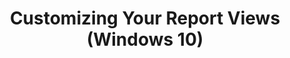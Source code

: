 ---
title: Customizing Your Report Views (Windows 10)
description: You can customize how you view your report data in Application Compatibility Manager (ACM).
redirect_url: https://technet.microsoft.com/en-us/itpro/windows/deploy/manage-windows-upgrades-with-upgrade-analytics.md
---